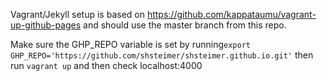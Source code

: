 Vagrant/Jekyll setup is based on https://github.com/kappataumu/vagrant-up-github-pages and should use the master branch from this repo. 

Make sure the GHP_REPO variable is set by running`export GHP_REPO='https://github.com/shsteimer/shsteimer.github.io.git'` then run `vagrant up` and then check localhost:4000